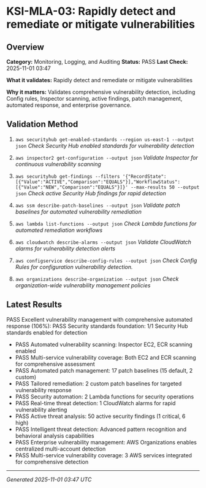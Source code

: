 # KSI-MLA-03: Rapidly detect and remediate or mitigate vulnerabilities

## Overview

**Category:** Monitoring, Logging, and Auditing
**Status:** PASS
**Last Check:** 2025-11-01 03:47

**What it validates:** Rapidly detect and remediate or mitigate vulnerabilities

**Why it matters:** Validates comprehensive vulnerability detection, including Config rules, Inspector scanning, active findings, patch management, automated response, and enterprise governance.

## Validation Method

1. `aws securityhub get-enabled-standards --region us-east-1 --output json`
   *Check Security Hub enabled standards for vulnerability detection*

2. `aws inspector2 get-configuration --output json`
   *Validate Inspector for continuous vulnerability scanning*

3. `aws securityhub get-findings --filters '{"RecordState":[{"Value":"ACTIVE","Comparison":"EQUALS"}],"WorkflowStatus":[{"Value":"NEW","Comparison":"EQUALS"}]}' --max-results 50 --output json`
   *Check active Security Hub findings for rapid detection*

4. `aws ssm describe-patch-baselines --output json`
   *Validate patch baselines for automated vulnerability remediation*

5. `aws lambda list-functions --output json`
   *Check Lambda functions for automated remediation workflows*

6. `aws cloudwatch describe-alarms --output json`
   *Validate CloudWatch alarms for vulnerability detection alerts*

7. `aws configservice describe-config-rules --output json`
   *Check Config Rules for configuration vulnerability detection.*

8. `aws organizations describe-organization --output json`
   *Check organization-wide vulnerability management policies*

## Latest Results

PASS Excellent vulnerability management with comprehensive automated response (106%): PASS Security standards foundation: 1/1 Security Hub standards enabled for detection
- PASS Automated vulnerability scanning: Inspector EC2, ECR scanning enabled
- PASS Multi-service vulnerability coverage: Both EC2 and ECR scanning for comprehensive assessment
- PASS Automated patch management: 17 patch baselines (15 default, 2 custom)
- PASS Tailored remediation: 2 custom patch baselines for targeted vulnerability response
- PASS Security automation: 2 Lambda functions for security operations
- PASS Real-time threat detection: 1 CloudWatch alarms for rapid vulnerability alerting
- PASS Active threat analysis: 50 active security findings (1 critical, 6 high)
- PASS Intelligent threat detection: Advanced pattern recognition and behavioral analysis capabilities
- PASS Enterprise vulnerability management: AWS Organizations enables centralized multi-account detection
- PASS Multi-service vulnerability coverage: 3 AWS services integrated for comprehensive detection

---
*Generated 2025-11-01 03:47 UTC*